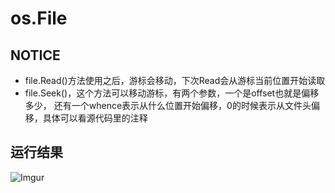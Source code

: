 # os.File

## NOTICE
 - file.Read()方法使用之后，游标会移动，下次Read会从游标当前位置开始读取
 - file.Seek()，这个方法可以移动游标，有两个参数，一个是offset也就是偏移多少，
 还有一个whence表示从什么位置开始偏移，0的时候表示从文件头偏移，具体可以看源代码里的注释

## 运行结果
![Imgur](https://i.imgur.com/BKMfPdf.png)